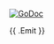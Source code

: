 [![GoDoc](https://godoc.org/astuart.co/slot?status.svg)](https://godoc.org/astuart.co/slot)

{{ .Emit }}
